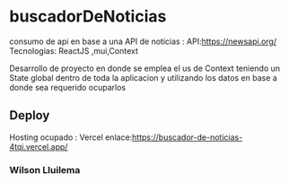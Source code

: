 # buscadorDeNoticias

consumo de api en base a una API de noticias :
API:https://newsapi.org/
Tecnologias: ReactJS ,mui,Context

Desarrollo de proyecto en donde se emplea el us de Context teniendo un State global dentro de toda la aplicacion y utilizando los datos en base a donde sea requerido ocuparlos

## Deploy

Hosting ocupado : Vercel
enlace:https://buscador-de-noticias-4tqi.vercel.app/

### Wilson Lluilema
